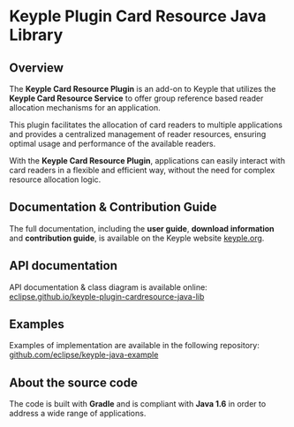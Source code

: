 # Keyple Plugin Card Resource Java Library

## Overview

The **Keyple Card Resource Plugin** is an add-on to Keyple that utilizes the **Keyple Card Resource Service** to offer 
group reference based reader allocation mechanisms for an application. 

This plugin facilitates the allocation of card readers to multiple applications and provides a centralized management 
of reader resources, ensuring optimal usage and performance of the available readers. 

With the **Keyple Card Resource Plugin**, applications can easily interact with card readers in a flexible and efficient 
way, without the need for complex resource allocation logic.

## Documentation & Contribution Guide

The full documentation, including the **user guide**, **download information** and **contribution guide**, is available 
on the Keyple website [keyple.org](https://keyple.org).

## API documentation

API documentation & class diagram is available online: 
[eclipse.github.io/keyple-plugin-cardresource-java-lib](https://eclipse.github.io/keyple-plugin-cardresource-java-lib)

## Examples

Examples of implementation are available in the following repository: 
[github.com/eclipse/keyple-java-example](https://github.com/eclipse/keyple-java-example)

## About the source code

The code is built with **Gradle** and is compliant with **Java 1.6** in order to address a wide range of applications.
